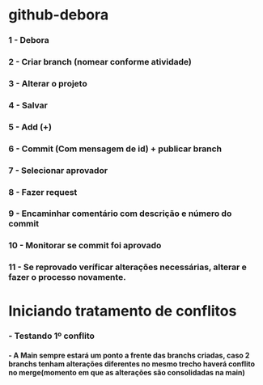 # github-debora

### 1 - Debora

### 2 - Criar branch (nomear conforme atividade)

### 3 - Alterar o projeto

### 4 - Salvar

### 5 - Add (+)

### 6 - Commit (Com mensagem de id) + publicar branch

### 7 - Selecionar aprovador

### 8 - Fazer request

### 9 - Encaminhar comentário com descrição e número do commit

### 10 - Monitorar se commit foi aprovado

### 11 - Se reprovado veríficar alterações necessárias, alterar e fazer o processo novamente.

# Iniciando tratamento de conflitos

### - Testando 1º conflito

#### - A Main sempre estará um ponto a frente das branchs criadas, caso 2 branchs tenham alterações diferentes no mesmo trecho haverá conflito no merge(momento em que as alterações são consolidadas na main)